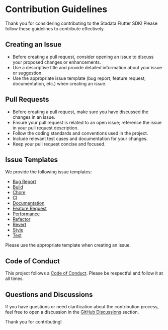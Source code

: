 # Contribution Guidelines

Thank you for considering contributing to the Stadata Flutter SDK! Please follow these guidelines to contribute effectively.

## Creating an Issue

- Before creating a pull request, consider opening an issue to discuss your proposed changes or enhancements.
- Use a descriptive title and provide detailed information about your issue or suggestion.
- Use the appropriate issue template (bug report, feature request, documentation, etc.) when creating an issue.

## Pull Requests

- Before creating a pull request, make sure you have discussed the changes in an issue.
- Ensure your pull request is related to an open issue; reference the issue in your pull request description.
- Follow the coding standards and conventions used in the project.
- Include relevant test cases and documentation for your changes.
- Keep your pull request concise and focused.

## Issue Templates

We provide the following issue templates:

- [Bug Report](.github/ISSUE_TEMPLATE/bug_report.md)
- [Build](.github/ISSUE_TEMPLATE/build.md)
- [Chore](.github/ISSUE_TEMPLATE/chore.md)
- [CI](.github/ISSUE_TEMPLATE/ci.md)
- [Documentation](.github/ISSUE_TEMPLATE/documentation.md)
- [Feature Request](.github/ISSUE_TEMPLATE/feature_request.md)
- [Performance](.github/ISSUE_TEMPLATE/performance.md)
- [Refactor](.github/ISSUE_TEMPLATE/refactor.md)
- [Revert](.github/ISSUE_TEMPLATE/revert.md)
- [Style](.github/ISSUE_TEMPLATE/style.md)
- [Test](.github/ISSUE_TEMPLATE/test.md)

Please use the appropriate template when creating an issue.

## Code of Conduct

This project follows a [Code of Conduct](CODE_OF_CONDUCT.md). Please be respectful and follow it at all times.

## Questions and Discussions

If you have questions or need clarification about the contribution process, feel free to open a discussion in the [GitHub Discussions](https://github.com/ryanaidilp/stadata_flutter_sdk/discussions) section.

Thank you for contributing!
